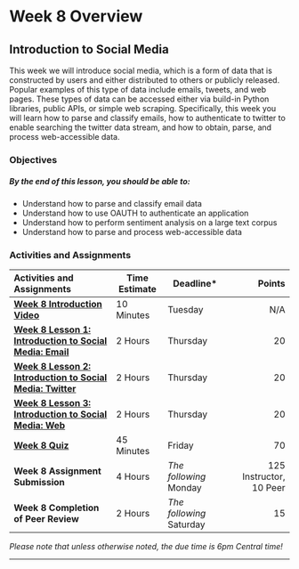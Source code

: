 # Week 8 Overview #

## Introduction to Social Media ##

This week we will introduce social media, which is a form of data that is constructed by users and either distributed to others or publicly released. Popular examples of this type of data include emails, tweets, and web pages. These types of data can be accessed either via build-in Python libraries, public APIs, or simple web scraping. Specifically, this week you will learn how to parse and classify emails, how to authenticate to twitter to enable searching the twitter data stream, and how to obtain, parse, and process web-accessible data. 

### Objectives ###

##### By the end of this lesson, you should be able to: ######

- Understand how to parse and classify email data
- Understand how to use OAUTH to authenticate an application
- Understand how to perform sentiment analysis on a large text corpus
- Understand how to parse and process web-accessible data

### Activities and Assignments ###

| Activities and Assignments               | Time Estimate | Deadline*                |                  Points |
| :--------------------------------------- | ------------- | ------------------------ | ----------------------: |
| **[Week 8 Introduction Video][wv]**      | 10 Minutes    | Tuesday                  |                     N/A |
| **[Week 8 Lesson 1: Introduction to Social Media: Email](lesson1.md)** | 2 Hours       | Thursday                 |                      20 |
| **[Week 8 Lesson 2: Introduction to Social Media: Twitter](lesson2.md)** | 2 Hours       | Thursday                 |                      20 |
| **[Week 8 Lesson 3: Introduction to Social Media: Web](lesson3.md)** | 2 Hours       | Thursday                 |                      20 |
| **[Week 8 Quiz][wq]**                    | 45 Minutes    | Friday                   |                      70 |
| **Week 8 Assignment Submission**         | 4 Hours       | *The following* Monday   | 125 Instructor, 10 Peer |
| **Week 8 Completion of Peer Review**     | 2 Hours       | *The following* Saturday |                      15 |

*Please note that unless otherwise noted, the due time is 6pm Central time!*

----------
[wv]: https://mediaspace.illinois.edu/media/
[wq]: https://learn.illinois.edu/mod/quiz/
